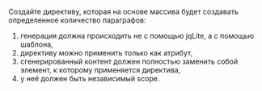 Создайте директиву, которая на основе массива будет создавать определенное количество параграфов: 
1) генерация должна происходить не с помощью jqLite, а с помощью шаблона, 
2) директиву можно применить только как атрибут, 
3) сгенерированный контент должен полностью заменить собой элемент, к которому применяется директива, 
4) у неё должен быть независимый scope.